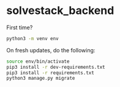 # solvestack_backend

First time?

```bash
python3 -m venv env
```

On fresh updates, do the following:

```bash
source env/bin/activate
pip3 install -r dev-requirements.txt
pip3 install -r requirements.txt
python3 manage.py migrate
```
